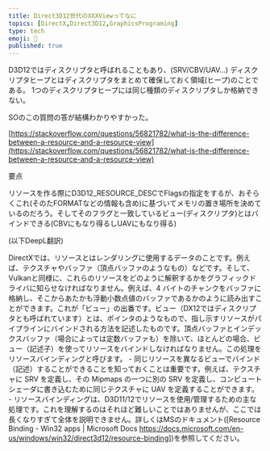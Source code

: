 ```yaml
---
title: Direct3D12世代のXXXViewってなに
topics: [DirectX,Direct3D12,GraphicsPrograming]
type: tech
emoji: 💛
published: true
---
```


D3D12ではディスクリプタと呼ばれることもあり、(SRV/CBV/UAV…) ディスクリプタヒープとはディスクリプタをまとめて確保しておく領域(ヒープ)のことである。 1つのディスクリプタヒープには同じ種類のディスクリプタしか格納できない。

SOのこの質問の答が結構わかりやすかった。

[https://stackoverflow.com/questions/56821782/what-is-the-difference-between-a-resource-and-a-resource-view](https://stackoverflow.com/questions/56821782/what-is-the-difference-between-a-resource-and-a-resource-view)

要点

リソースを作る際にD3D12_RESOURCE_DESCでFlagsの指定をするが、おそらくこれ(そのたFORMATなどの情報も含め)に基づいてメモリの置き場所を決めているのだろう。そしてそのフラグと一致しているビュー(ディスクリプタ)とはバインドできる(CBVにもなり得るしUAVにもなり得る)

(以下DeepL翻訳)

DirectXでは、リソースとはレンダリングに使用するデータのことです。例えば、テクスチャやバッファ（頂点バッファのようなもの）などです。そして、Vulkanと同様に、これらのリソースをどのように解釈するかをグラフィックドライバに知らせなければなりません。例えば、4 バイトのチャンクをバッファに格納し、そこからあたかも浮動小数点値のバッファであるかのように読み出すことができます。これが「ビュー」の出番です。ビュー（DX12ではディスクリプタとも呼ばれています）とは、ポインタのようなもので、指し示すリソースがパイプラインにバインドされる方法を記述したものです。頂点バッファとインデックスバッファ（場合によっては定数バッファも）を除いて、ほとんどの場合、ビュー（記述子）を使ってリソースをバインドしなければなりません。この処理をリソースバインディングと呼びます。 - 同じリソースを異なるビューでバインド（記述）することができることを知っておくことは重要です。例えば、テクスチャに SRV を定義し、その Mipmaps の一つに別の SRV を定義し、コンピュートシェーダに書き込むために同じテクスチャに UAV を定義することができます。 - リソースバインディングは、D3D11/12でリソースを使用/管理するための主な処理です。これを理解するのはそれほど難しいことではありませんが、ここでは長くなりすぎて全体を説明できません。詳しくはMSのドキュメント([Resource Binding - Win32 apps | Microsoft Docs https://docs.microsoft.com/en-us/windows/win32/direct3d12/resource-binding])を参照してください。
